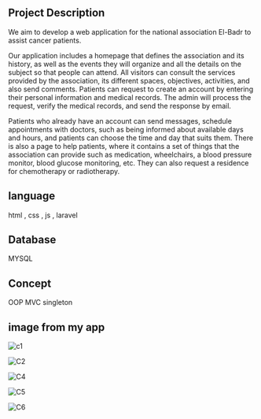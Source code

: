 ## Project Description

We aim to develop a web application for the national association El-Badr to assist cancer patients.

Our application includes a homepage that defines the association and its history, as well as the events they will organize and all the details on the subject so that people can attend. All visitors can consult the services provided by the association, its different spaces, objectives, activities, and also send comments. Patients can request to create an account by entering their personal information and medical records. The admin will process the request, verify the medical records, and send the response by email.

Patients who already have an account can send messages, schedule appointments with doctors, such as being informed about available days and hours, and patients can choose the time and day that suits them. There is also a page to help patients, where it contains a set of things that the association can provide such as medication, wheelchairs, a blood pressure monitor, blood glucose monitoring, etc. They can also request a residence for chemotherapy or radiotherapy.

## language
html , css , js , laravel

## Database
MYSQL

## Concept 
OOP MVC singleton

## image from my app 
![c1](https://github.com/IkrameMohamed/badr-Project/assets/140191253/138aecd7-5806-443f-ae1f-cfbae7223700)

![C2](https://github.com/IkrameMohamed/badr-Project/assets/140191253/c40cb849-0b89-4184-ad74-2c358a0036bc)

![C4](https://github.com/IkrameMohamed/badr-Project/assets/140191253/f0ace368-f418-449b-b590-156c4cbe4042)

![C5](https://github.com/IkrameMohamed/badr-Project/assets/140191253/cbc36443-a3e1-4061-835b-89ed8764ef31)

![C6](https://github.com/IkrameMohamed/badr-Project/assets/140191253/300b34f0-c3d4-4a4c-9724-24edcc7ceba8)
